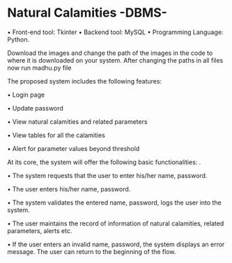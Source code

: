 # Natural Calamities -DBMS-
•	Front-end tool: Tkinter
•	Backend tool: MySQL
•	Programming Language: Python.


Download the images and change the path of the images in the code to where it is downloaded on your system.
After changing the paths in all files now run madhu.py file

The proposed system includes the following features: 

•	Login page

•	Update password

•	View natural calamities and related parameters

•	View tables for all the calamities

•	Alert for parameter values beyond threshold

At its core, the system will offer the following basic functionalities: . 

•	The system requests that the user to enter his/her name, password. 

•	The user enters his/her name, password.  

•	The system validates the entered name, password, logs the user into the system. 

•	The user maintains the record of information of natural calamities, related parameters, alerts etc. 

•	If the user enters an invalid name, password, the system displays an error message. The user can return to the beginning of the flow. 
